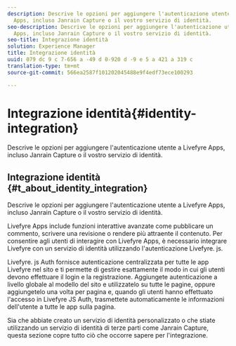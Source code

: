 ```yaml
---
description: Descrive le opzioni per aggiungere l'autenticazione utente a Livefyre
  Apps, incluso Janrain Capture o il vostro servizio di identità.
seo-description: Descrive le opzioni per aggiungere l'autenticazione utente a Livefyre
  Apps, incluso Janrain Capture o il vostro servizio di identità.
seo-title: Integrazione identità
solution: Experience Manager
title: Integrazione identità
uuid: 079 dc 9 c 7-656 a -49 d 0-920 d -9 e 5 a 421 a 319 c
translation-type: tm+mt
source-git-commit: 566ea2587f101202045488e9f4edf73ece100293

---
```



# Integrazione identità{#identity-integration}

Descrive le opzioni per aggiungere l'autenticazione utente a Livefyre Apps, incluso Janrain Capture o il vostro servizio di identità.

## Integrazione identità {#t_about_identity_integration}

Descrive le opzioni per aggiungere l'autenticazione utente a Livefyre Apps, incluso Janrain Capture o il vostro servizio di identità.

Livefyre Apps include funzioni interattive avanzate come pubblicare un commento, scrivere una revisione o rendere più attraente il contenuto. Per consentire agli utenti di interagire con Livefyre Apps, è necessario integrare Livefyre con un servizio di identità utilizzando l'autenticazione Livefyre. js.

Livefyre. js Auth fornisce autenticazione centralizzata per tutte le app Livefyre nel sito e ti permette di gestire esattamente il modo in cui gli utenti devono effettuare il login e la registrazione. Aggiungete autenticazione a livello globale al modello del sito e utilizzatelo su tutte le pagine, oppure aggiungetelo una volta per pagina e, quando gli utenti hanno effettuato l'accesso in Livefyre JS Auth, trasmettete automaticamente le informazioni dell'utente a tutte le app sulla pagina.

Sia che abbiate creato un servizio di identità personalizzato o che stiate utilizzando un servizio di identità di terze parti come Janrain Capture, questa sezione copre tutto ciò che occorre sapere per l'integrazione.
